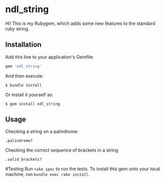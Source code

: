 # ndl_string

Hi! This is my Rubygem, which adds some new features to the standard ruby string.

## Installation

Add this line to your application's Gemfile:

```ruby
gem 'ndl_string'
```

And then execute:

    $ bundle install

Or install it yourself as:

    $ gem install ndl_string

## Usage

Checking a string on a palindrome:

    .palindrome?
    
Checking the correct sequence of brackets in a string

    .valid_brackets?
    
#Testing
Run `rake spec` to run the tests. To install this gem onto your local machine, run `bundle exec rake install`.